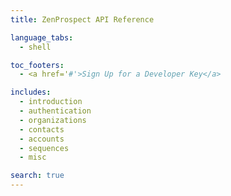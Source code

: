 ```yaml
---
title: ZenProspect API Reference

language_tabs:
  - shell

toc_footers:
  - <a href='#'>Sign Up for a Developer Key</a>

includes:
  - introduction
  - authentication
  - organizations
  - contacts
  - accounts
  - sequences
  - misc

search: true
---
```



